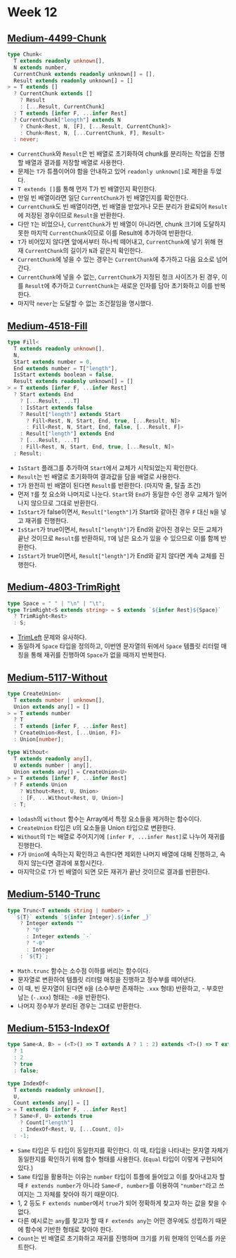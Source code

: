 # Week 12

## [Medium-4499-Chunk](./medium/4499-chunk.ts)

```ts
type Chunk<
  T extends readonly unknown[],
  N extends number,
  CurrentChunk extends readonly unknown[] = [],
  Result extends readonly unknown[] = []
> = T extends []
  ? CurrentChunk extends []
    ? Result
    : [...Result, CurrentChunk]
  : T extends [infer F, ...infer Rest]
  ? CurrentChunk["length"] extends N
    ? Chunk<Rest, N, [F], [...Result, CurrentChunk]>
    : Chunk<Rest, N, [...CurrentChunk, F], Result>
  : never;
```

- `CurrentChunk`와 `Result`은 빈 배열로 초기화하여 chunk를 분리하는 작업을 진행할 배열과 결과를 저장할 배열로 사용한다.
- 문제는 `T`가 튜플이어야 함을 안내하고 있어 `readonly unknown[]`로 제한을 두었다.
- `T extends []`를 통해 먼저 T가 빈 배열인지 확인한다.
- 만일 빈 배열이라면 일단 `CurrentChunk`가 빈 배열인지를 확인한다.
- `CurrentChunk`도 빈 배열이라면, 빈 배열을 받았거나 모든 분리가 완료되어 `Result`에 저장된 경우이므로 `Result`을 반환한다.
- 다만 `T`는 비었으나, `CurrentChunk`가 빈 배열이 아니라면, chunk 크기에 도달하지 못한 마지막 `CurrentChunk`이므로 이를 Result에 추가하여 반환한다.
- `T`가 비어있지 않다면 앞에서부터 하나씩 떼어내고, `CurrentChunk`에 넣기 위해 현재 `CurrentChunk`의 길이가 `N`과 같은지 확인한다.
- `CurrentChunk`에 넣을 수 있는 경우는 `CurrentChunk`에 추가하고 다음 요소로 넘어간다.
- `CurrentChunk`에 넣을 수 없는, `CurrentChunk`가 지정된 청크 사이즈가 된 경우, 이를 `Result`에 추가하고 `CurrentChunk`는 새로운 인자를 담아 초기화하고 이를 반복한다.
- 마지막 `never`는 도달할 수 없는 조건절임을 명시했다.

## [Medium-4518-Fill](./medium/4518-fill.ts)

```ts
type Fill<
  T extends readonly unknown[],
  N,
  Start extends number = 0,
  End extends number = T["length"],
  IsStart extends boolean = false,
  Result extends readonly unknown[] = []
> = T extends [infer F, ...infer Rest]
  ? Start extends End
    ? [...Result, ...T]
    : IsStart extends false
    ? Result["length"] extends Start
      ? Fill<Rest, N, Start, End, true, [...Result, N]>
      : Fill<Rest, N, Start, End, false, [...Result, F]>
    : Result["length"] extends End
    ? [...Result, ...T]
    : Fill<Rest, N, Start, End, true, [...Result, N]>
  : Result;
```

- `IsStart` 플래그를 추가하여 `Start`에서 교체가 시작되었는지 확인한다.
- `Result`는 빈 배열로 초기화하여 결과값을 담을 배열로 사용한다.
- `T`가 완전히 빈 배열이 된다면 `Result`를 반환한다. (마지막 줄, 탈출 조건)
- 먼저 `T`를 첫 요소와 나머지로 나눈다. `Start`와 `End`가 동일한 수인 경우 교체가 일어나지 않으므로 그대로 반환한다.
- `IsStart`가 false이면서, `Result["length"]`가 Start와 같아진 경우 `F` 대신 `N`을 넣고 재귀를 진행한다.
- `IsStart`가 true이면서, `Result["length"]`가 End와 같아진 경우는 모든 교체가 끝난 것이므로 `Result`를 반환하되, `T`에 남은 요소가 있을 수 있으므로 이를 함께 반환한다.
- `IsStart`가 true이면서, `Result["length"]`가 End와 같지 않다면 계속 교체를 진행한다.

## [Medium-4803-TrimRight](./medium/4803-trim-right.ts)

```ts
type Space = " " | "\n" | "\t";
type TrimRight<S extends string> = S extends `${infer Rest}${Space}`
  ? TrimRight<Rest>
  : S;
```

- [TrimLeft](./medium/106-trim-left.ts) 문제와 유사하다.
- 동일하게 `Space` 타입을 정의하고, 이번엔 문자열의 뒤에서 `Space` 템플릿 리터럴 매칭을 통해 재귀를 진행하여 `Space`가 없을 때까지 반복한다.

## [Medium-5117-Without](./medium/5117-without.ts)

```ts
type CreateUnion<
  T extends number | unknown[],
  Union extends any[] = []
> = T extends number
  ? T
  : T extends [infer F, ...infer Rest]
  ? CreateUnion<Rest, [...Union, F]>
  : Union[number];

type Without<
  T extends readonly any[],
  U extends number | any[],
  Union extends any[] = CreateUnion<U>
> = T extends [infer F, ...infer Rest]
  ? F extends Union
    ? Without<Rest, U, Union>
    : [F, ...Without<Rest, U, Union>]
  : T;
```

- `lodash`의 `without` 함수는 Array에서 특정 요소들을 제거하는 함수이다.
- `CreateUnion` 타입은 `U`의 요소들을 Union 타입으로 변환한다.
- `Without`의 `T`는 배열로 주어지기에 `[infer F, ...infer Rest]`로 나누어 재귀를 진행한다.
- `F`가 `Union`에 속하는지 확인하고 속한다면 제외한 나머지 배열에 대해 진행하고, 속하지 않는다면 결과에 포함시킨다.
- 마지막으로 `T`가 빈 배열이 되면 모든 재귀가 끝난 것이므로 결과를 반환한다.

## [Medium-5140-Trunc](./medium/5140-trunc.ts)

```ts
type Trunc<T extends string | number> =
  `${T}` extends `${infer Integer}.${infer _}`
    ? Integer extends ""
      ? "0"
      : Integer extends `-`
      ? "-0"
      : Integer
    : `${T}`;
```

- `Math.trunc` 함수는 소수점 이하를 버리는 함수이다.
- 문자열로 변환하여 템플릿 리터럴 매칭을 진행하고 정수부를 떼어낸다.
- 이 때, 빈 문자열이 된다면 `0`을 (소수부만 존재하는 `.xxx` 형태) 반환하고, - 부호만 남는 (`-.xxx`) 형태는 `-0`을 반환한다.
- 나머지 정수부가 분리된 경우는 그대로 반환한다.

## [Medium-5153-IndexOf](./medium/5153-indexof.ts)

```ts
type Same<A, B> = (<T>() => T extends A ? 1 : 2) extends <T>() => T extends B
  ? 1
  : 2
  ? true
  : false;

type IndexOf<
  T extends readonly unknown[],
  U,
  Count extends any[] = []
> = T extends [infer F, ...infer Rest]
  ? Same<F, U> extends true
    ? Count["length"]
    : IndexOf<Rest, U, [...Count, 0]>
  : -1;
```

- `Same` 타입은 두 타입이 동일한지를 확인한다. 이 때, 타입을 나타내는 문자열 자체가 동일한지를 확인하기 위해 함수 형태를 사용한다. (`Equal` 타입이 이렇게 구현되어 있다.)
- `Same` 타입을 활용하는 이유는 `number` 타입이 튜플에 들어있고 이를 찾아내고자 할 때 `F extends number`가 아니라 `Same<F, number>`를 이용하여 `"number"`라고 쓰여지는 그 자체를 찾아야 하기 때문이다.
- 1, 2 등도 `F extends number`에서 `true`가 되어 정확하게 찾고자 하는 값을 찾을 수 없다.
- 다른 예시로는 `any`를 찾고자 할 때 `F extends any`는 어떤 경우에도 성립하기 때문에 함수에 기반한 형태로 찾아야 한다.
- `Count`는 빈 배열로 초기화하고 재귀를 진행하며 크기를 키워 현재의 인덱스를 카운트한다.

